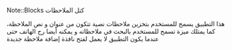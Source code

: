  Note::Blocks كتل الملاحظات

 هذا التطبيق يسمح للمستخدم بتخزين ملاحظات نصية تتكون من عنوان و نص الملاحظة، كما يمتلك ميزة تسمح للمستخدم بالبحث في ملاحظاته و يمكنه أيضا رج الهاتف حتى عندما يكون التطبيق لا يعمل لفتح نافذة إضافة ملاحظة جديدة

